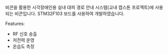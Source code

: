 비콘을 활용한 시각장애인용 실내 대피 경로 안내 시스템(교내 캡스톤 프로젝트)에 사용되는 비콘입니다.
STM32F103 보드를 사용하여 개발하였습니다.

Features:
- RF 신호 송출
- 저전력 운영
- 온습도 측정

